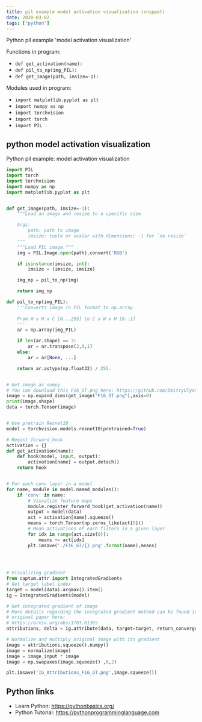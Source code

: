 ```yaml
---
title: pil example model activation visualization (snippet)
date: 2020-03-02
tags: ["python"]
---
```

Python pil example 'model activation visualization'

Functions in program: 
* `def get_activation(name):`
* `def pil_to_np(img_PIL):`
* `def get_image(path, imsize=-1):`

Modules used in program: 
* `import matplotlib.pyplot as plt`
* `import numpy as np`
* `import torchvision`
* `import torch`
* `import PIL`

## python model activation visualization

Python pil example: model activation visualization

```python
import PIL
import torch
import torchvision
import numpy as np
import matplotlib.pyplot as plt


def get_image(path, imsize=-1):
    """Load an image and resize to a cpecific size. 

    Args: 
        path: path to image
        imsize: tuple or scalar with dimensions; -1 for `no resize`
    """
    """Load PIL image."""
    img = PIL.Image.open(path).convert('RGB')

    if isinstance(imsize, int):
        imsize = (imsize, imsize)

    img_np = pil_to_np(img)

    return img_np

def pil_to_np(img_PIL):
    '''Converts image in PIL format to np.array.
    
    From W x H x C [0...255] to C x W x H [0..1]
    '''
    ar = np.array(img_PIL)

    if len(ar.shape) == 3:
        ar = ar.transpose(2,0,1)
    else:
        ar = ar[None, ...]

    return ar.astype(np.float32) / 255.


# Get image as numpy
# You can download this F16_GT.png here: https://github.com/DmitryUlyanov/deep-image-prior/raw/master/data/denoising/F16_GT.png
image = np.expand_dims(get_image("F16_GT.png"),axis=0)
print(image.shape)
data = torch.Tensor(image)


# Use pretrain Resnet18
model = torchvision.models.resnet18(pretrained=True)

# Regist forward_hook
activation = {}
def get_activation(name):
    def hook(model, input, output):
        activation[name] = output.detach()
    return hook


# For each conv layer in a model
for name, module in model.named_modules():
    if 'conv' in name:
        # Visualize feature maps
        module.register_forward_hook(get_activation(name))
        output = model(data)
        act = activation[name].squeeze()
        means = torch.Tensor(np.zeros_like(act[0]))
        # Mean activations of each filters in a given layer
        for idx in range(act.size(0)):
            means += act[idx]
        plt.imsave('./F16_GT/{}.png'.format(name),means)


        
        
# Visualizing gradient
from captum.attr import IntegratedGradients
# Get target label index
target = model(data).argmax().item()
ig = IntegratedGradients(model)

# Get integrated gradient of image
# More details regarding the integrated gradient method can be found in the
# original paper here:
# https://arxiv.org/abs/1703.01365
attributions, delta = ig.attribute(data, target=target, return_convergence_delta=True)

# Normalize and multiply original image with its gradient
image = attributions.squeeze().numpy()
image = normalize(image)
image = image_input * image
image = np.swapaxes(image.squeeze() ,0,2)

plt.imsave('IG_Attributions_F16_GT.png',image.squeeze())


```

## Python links

- Learn Python: https://pythonbasics.org/
- Python Tutorial: https://pythonprogramminglanguage.com
